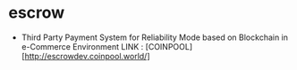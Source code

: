 escrow
============================================================

* Third Party Payment System for Reliability Mode based on Blockchain in e-Commerce Environment 
LINK : [COINPOOL][http://escrowdev.coinpool.world/]
